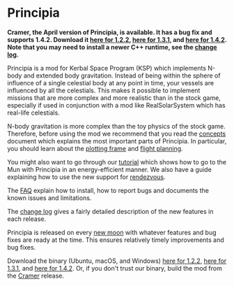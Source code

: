 # Principia

**Cramer, the April version of Principia, is available.  It has a bug fix and supports 1.4.2.  Download it [here for 1.2.2](https://goo.gl/XgRdRP), [here for 1.3.1](https://goo.gl/jjUz6Y), and [here for 1.4.2](https://goo.gl/BZKCb8).  Note that you may need to install a newer C++ runtime, see the [change log](https://github.com/mockingbirdnest/Principia/wiki/Change-Log#cramer).**	

Principia is a mod for Kerbal Space Program (KSP) which implements N-body and extended body gravitation.  Instead of being within the sphere of influence of a single celestial body at any point in time, your vessels are influenced by all the celestials.  This makes it possible to implement missions that are more complex and more realistic than in the stock game, especially if used in conjunction with a mod like RealSolarSystem which has real-life celestials.

N-body gravitation is more complex than the toy physics of the stock game.  Therefore, before using the mod we recommend that you read the [concepts](https://github.com/mockingbirdnest/Principia/wiki/Concepts) document which explains the most important parts of Principia.  In particular, you should learn about the [plotting frame](https://github.com/mockingbirdnest/Principia/wiki/Concepts#plotting-frame) and [flight planning](https://github.com/mockingbirdnest/Principia/wiki/Concepts#flight-planning).

You might also want to go through our
[tutorial](https://github.com/mockingbirdnest/Principia/wiki/A-guide-to-going-to-the-Mun-with-Principia) which shows how 
to go to the Mun with Principia in an energy-efficient manner.  We also have a guide explaining how to use the new support for [rendezvous](https://github.com/mockingbirdnest/Principia/wiki/A-guide-to-performing-low-orbit-rendezvous).

The [FAQ](https://github.com/mockingbirdnest/Principia/wiki/Installing,-reporting-bugs,-and-frequently-asked-questions) explain how to install, how to report bugs and documents the known issues and limitations.

The [change log](https://github.com/mockingbirdnest/Principia/wiki/Change-Log) gives a fairly detailed description of the new features in each release.

Principia is released on every [new moon](https://en.wikipedia.org/wiki/New_moon) with whatever features and bug fixes are ready at the time.  This ensures relatively timely improvements and bug fixes.

Download the binary (Ubuntu, macOS, and Windows) [here for 1.2.2](https://goo.gl/XgRdRP), [here for 1.3.1](https://goo.gl/jjUz6Y), and [here for 1.4.2](https://goo.gl/BZKCb8).  Or, if you don't trust our binary, build the mod from the [Cramer](https://github.com/mockingbirdnest/Principia/releases/tag/2018041602-Cramer) release.
